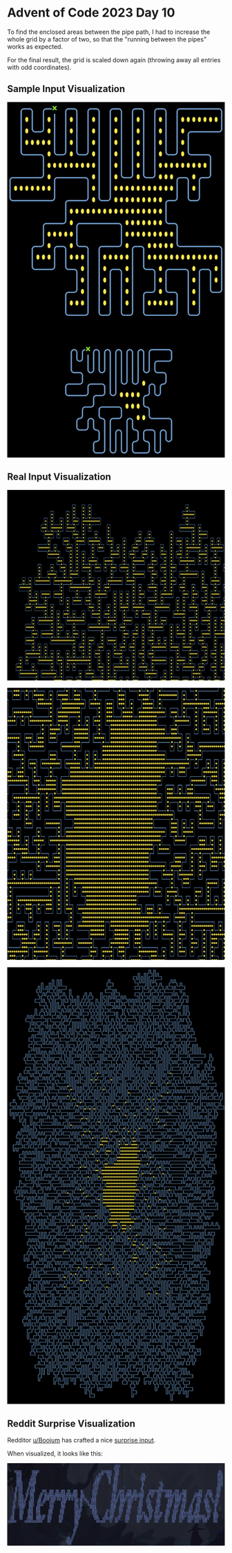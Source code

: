 # Advent of Code 2023 Day 10

To find the enclosed areas between the pipe path, I had to increase the whole
grid by a factor of two, so that the "running between the pipes" works as
expected.

For the final result, the grid is scaled down again (throwing away all entries
with odd coordinates).

## Sample Input Visualization

![Sample](viz/sample.png)

## Real Input Visualization

![Real input (enlarged by 2, top left)](viz/input_big_topleft.png)

![Real input (enlarged by 2, center)](viz/input_big_center.png)

![Real input (final result)](viz/input.png)

## Reddit Surprise Visualization

Redditor [u/Boojum](https://old.reddit.com/user/Boojum) has crafted a nice 
[surprise input](https://old.reddit.com/r/adventofcode/comments/18firip/2023_day_10_an_alternate_input_to_visualize/).

When visualized, it looks like this:

![Reddit surprise](viz/reddit.png)

